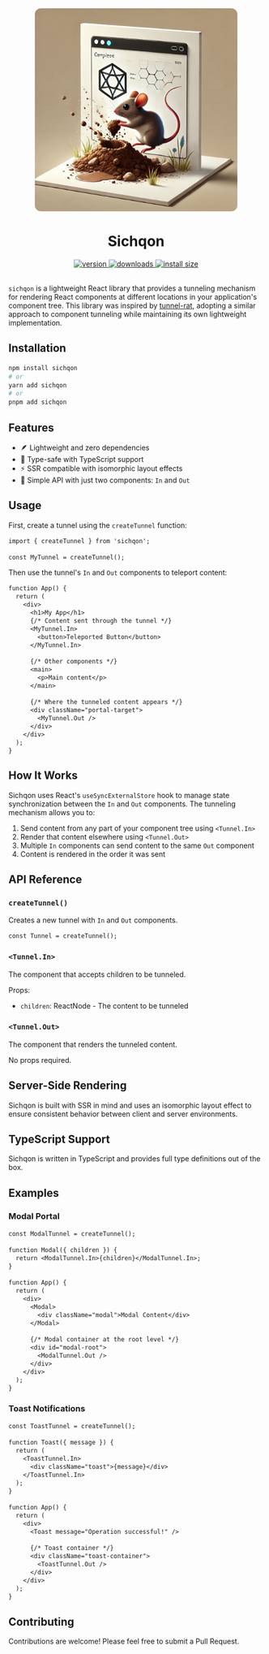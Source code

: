 
<div align="center">
  <img src="sichqon.png" alt="Polka" width="400" style="border-radius: 12px" />
</div>
<h1 align="center">Sichqon</h1>

<div align="center">
  <a href="https://npmjs.org/package/sichqon">
    <img src="https://badgen.now.sh/npm/v/sichqon" alt="version" />
  </a>

  <a href="https://npmjs.org/package/sichqon">
    <img src="https://badgen.now.sh/npm/dm/sichqon" alt="downloads" />
  </a>
  <a href="https://packagephobia.now.sh/result?p=sichqon">
    <img src="https://packagephobia.now.sh/badge?p=sichqon" alt="install size" />
  </a>
</div>

<br />

<code>sichqon</code>  is a lightweight React library that provides a tunneling mechanism for rendering React components at different locations in your application's component tree. This library was inspired by <a href="https://github.com/pmndrs/tunnel-rat">tunnel-rat</a>, adopting a similar approach to component tunneling while maintaining its own lightweight implementation.

## Installation

```bash
npm install sichqon
# or
yarn add sichqon
# or
pnpm add sichqon
```

## Features

- 🪶 Lightweight and zero dependencies
- 🌳 Type-safe with TypeScript support
- ⚡ SSR compatible with isomorphic layout effects
- 🎯 Simple API with just two components: `In` and `Out`

## Usage

First, create a tunnel using the `createTunnel` function:

```tsx
import { createTunnel } from 'sichqon';

const MyTunnel = createTunnel();
```

Then use the tunnel's `In` and `Out` components to teleport content:

```tsx
function App() {
  return (
    <div>
      <h1>My App</h1>
      {/* Content sent through the tunnel */}
      <MyTunnel.In>
        <button>Teleported Button</button>
      </MyTunnel.In>
      
      {/* Other components */}
      <main>
        <p>Main content</p>
      </main>
      
      {/* Where the tunneled content appears */}
      <div className="portal-target">
        <MyTunnel.Out />
      </div>
    </div>
  );
}
```

## How It Works

Sichqon uses React's `useSyncExternalStore` hook to manage state synchronization between the `In` and `Out` components. The tunneling mechanism allows you to:

1. Send content from any part of your component tree using `<Tunnel.In>`
2. Render that content elsewhere using `<Tunnel.Out>`
3. Multiple `In` components can send content to the same `Out` component
4. Content is rendered in the order it was sent

## API Reference

### `createTunnel()`

Creates a new tunnel with `In` and `Out` components.

```tsx
const Tunnel = createTunnel();
```

### `<Tunnel.In>`

The component that accepts children to be tunneled.

Props:
- `children`: ReactNode - The content to be tunneled

### `<Tunnel.Out>`

The component that renders the tunneled content.

No props required.

## Server-Side Rendering

Sichqon is built with SSR in mind and uses an isomorphic layout effect to ensure consistent behavior between client and server environments.

## TypeScript Support

Sichqon is written in TypeScript and provides full type definitions out of the box.

## Examples

### Modal Portal

```tsx
const ModalTunnel = createTunnel();

function Modal({ children }) {
  return <ModalTunnel.In>{children}</ModalTunnel.In>;
}

function App() {
  return (
    <div>
      <Modal>
        <div className="modal">Modal Content</div>
      </Modal>
      
      {/* Modal container at the root level */}
      <div id="modal-root">
        <ModalTunnel.Out />
      </div>
    </div>
  );
}
```

### Toast Notifications

```tsx
const ToastTunnel = createTunnel();

function Toast({ message }) {
  return (
    <ToastTunnel.In>
      <div className="toast">{message}</div>
    </ToastTunnel.In>
  );
}

function App() {
  return (
    <div>
      <Toast message="Operation successful!" />
      
      {/* Toast container */}
      <div className="toast-container">
        <ToastTunnel.Out />
      </div>
    </div>
  );
}
```

## Contributing

Contributions are welcome! Please feel free to submit a Pull Request.
